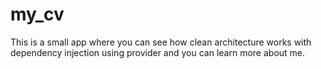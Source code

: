 # my_cv
This is a small app where you can see how clean architecture works with dependency injection using provider and you can learn more about me.

